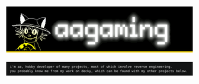 <pre><div><a href="https://aagaming.me"><img align="top" src="./page/header-start.svg" aria-label="aagaming"></a><picture><source media="(prefers-color-scheme: dark)" srcset="./page/header-break-rev2.svg"><img align="top" src="./page/header-break-rev2.svg"></picture><picture><source media="(prefers-color-scheme: dark)" srcset="./page/header-break-rev2.svg"><img align="top" src="./page/header-break-rev2.svg"></picture><a href="https://aagaming.me/projects"><img align="top" src="./page/header-nav-1.svg" aria-label="projects"></a><a href="https://aagaming.me/code"><img align="top" src="./page/header-nav-2.svg" aria-label="code"></a><a href="https://aagaming.me/contact"><img align="top" src="./page/header-nav-3.svg" aria-label="contact"></a></div><div><picture><source media="(prefers-color-scheme: dark)" srcset="./page/text-rev2.svg"><img align="top" src="./page/text-rev2.svg" aria-label="i'm aa, hobby developer of many projects, most of which involve reverse engineering. you probably know me from my work on decky, which can be found with my other projects below."></picture></div></pre>
